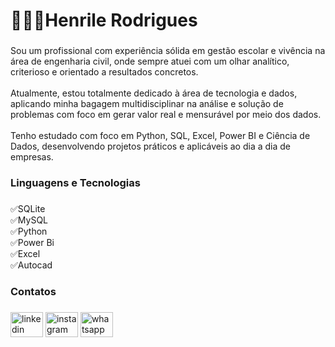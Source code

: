 <h1 align="left">👨🏻‍💻Henrile Rodrigues</h1>

###

<p align="left">Sou um profissional com experiência sólida em gestão escolar e vivência na área de engenharia civil, onde sempre atuei com um olhar analítico, criterioso e orientado a resultados concretos.<br><br>Atualmente, estou totalmente dedicado à área de tecnologia e dados, aplicando minha bagagem multidisciplinar na análise e solução de problemas com foco em gerar valor real e mensurável por meio dos dados.<br><br>Tenho estudado com foco em Python, SQL, Excel, Power BI e Ciência de Dados, desenvolvendo projetos práticos e aplicáveis ao dia a dia de empresas.</p>

###

<p align="left"></p>

###

<h3 align="left">Linguagens e Tecnologias</h3>

###

<p align="left">✅SQLite<br>✅MySQL<br>✅Python<br>✅Power Bi<br>✅Excel<br>✅Autocad</p>

###

<h3 align="left">Contatos</h3>

###

<div align="left">
  <img src="https://raw.githubusercontent.com/maurodesouza/profile-readme-generator/master/src/assets/icons/social/linkedin/default.svg" width="52" height="40" alt="linkedin logo"  />
  <img src="https://raw.githubusercontent.com/maurodesouza/profile-readme-generator/master/src/assets/icons/social/instagram/default.svg" width="52" height="40" alt="instagram logo"  />
  <img src="https://raw.githubusercontent.com/maurodesouza/profile-readme-generator/master/src/assets/icons/social/whatsapp/default.svg" width="52" height="40" alt="whatsapp logo"  />
</div>

###
